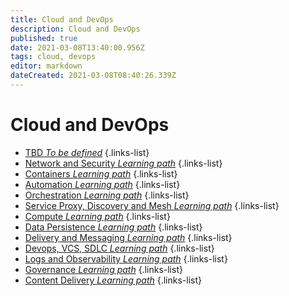 ```yaml
---
title: Cloud and DevOps
description: Cloud and DevOps
published: true
date: 2021-03-08T13:40:00.956Z
tags: cloud, devops
editor: markdown
dateCreated: 2021-03-08T08:40:26.339Z
---
```


# Cloud and DevOps
- [TBD *To be defined*](/training/cloud_and_devops/tbd)
{.links-list}
- [Network and Security *Learning path*](/training/cloud_and_devops/network_and_security)
{.links-list}
- [Containers *Learning path*](/training/cloud_and_devops/containers)
{.links-list}
- [Automation *Learning path*](/training/cloud_and_devops/automation)
{.links-list}
- [Orchestration *Learning path*](/training/cloud_and_devops/orchestration)
{.links-list}
- [Service Proxy, Discovery and Mesh *Learning path*](/training/cloud_and_devops/service_proxy_discovery_mesh)
{.links-list}
- [Compute *Learning path*](/training/cloud_and_devops/compute)
{.links-list}
- [Data Persistence *Learning path*](/training/cloud_and_devops/data_persistence)
{.links-list}
- [Delivery and Messaging *Learning path*](/training/cloud_and_devops/delivery_and_messaging)
{.links-list}
- [Devops, VCS, SDLC *Learning path*](/training/cloud_and_devops/devops_vcs_sdlc)
{.links-list}
- [Logs and Observability *Learning path*](/training/cloud_and_devops/devops_vcs_sdlc)
{.links-list}
- [Governance *Learning path*](/training/cloud_and_devops/governance)
{.links-list}
- [Content Delivery *Learning path*](/training/cloud_and_devops/content_delivery)
{.links-list}
